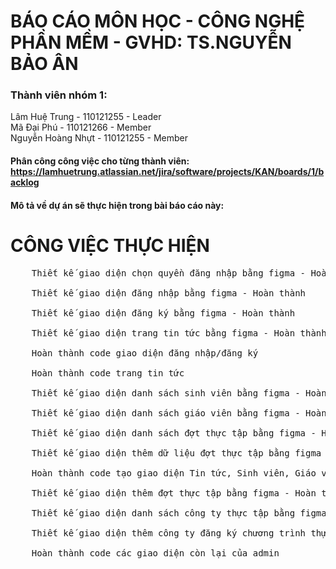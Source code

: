 # BÁO CÁO MÔN HỌC - CÔNG NGHỆ PHẦN MỀM - GVHD: TS.NGUYỄN BẢO ÂN
### Thành viên nhóm 1:
Lâm Huệ Trung - 110121255 - Leader <br>
Mã Đại Phú - 110121266 - Member  <br>
Nguyễn Hoàng Nhựt - 110121255 - Member<br>
#### Phân công công việc cho từng thành viên: https://lamhuetrung.atlassian.net/jira/software/projects/KAN/boards/1/backlog
#### Mô tả về dự án sẽ thực hiện trong bài báo cáo này:
# CÔNG VIỆC THỰC HIỆN <br>
  <pre>
    Thiết kế giao diện chọn quyền đăng nhập bằng figma - Hoàn thành <br>
    Thiết kế giao diện đăng nhập bằng figma - Hoàn thành <br>
    Thiết kế giao diện đăng ký bằng figma - Hoàn thành <br>
    Thiết kế giao diện trang tin tức bằng figma - Hoàn thành <br>
    Hoàn thành code giao diện đăng nhập/đăng ký <br>
    Hoàn thành code trang tin tức <br>
    Thiết kế giao diện danh sách sinh viên bằng figma - Hoàn thành <br>
    Thiết kế giao diện danh sách giáo viên bằng figma - Hoàn thành <br>
    Thiết kế giao diện danh sách đợt thực tập bằng figma - Hoàn thành <br>
    Thiết kế giao diện thêm dữ liệu đợt thực tập bằng figma - Hoàn thành <br>
    Hoàn thành code tạo giao diện Tin tức, Sinh viên, Giáo viên, Đợt thực tập và Thêm đợt thực tập cho Admin <br>
    Thiết kế giao diện thêm đợt thực tập bằng figma - Hoàn thành <br>
    Thiết kế giao diện danh sách công ty thực tập bằng figma - Hoàn thành <br>
    Thiết kế giao diện thêm công ty đăng ký chương trình thực tập - Hoàn thành <br>
    Hoàn thành code các giao diện còn lại của admin <br>
  </pre>
